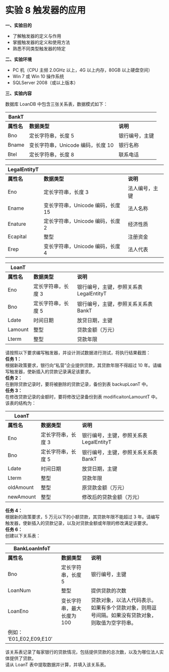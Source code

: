 # 实验 8 触发器的应用

**一、实验目的**

- 了解触发器的定义与作用
- 掌握触发器的定义和使用方法
- 熟悉不同类型触发器的特定

**二、实验环境**

- PC 机（CPU 主频 2.0GHz 以上，4G 以上内存，80GB 以上硬盘空间）
- Win 7 或 Win 10 操作系统
- SQLServer 2008（或以上版本）

**三、实验内容**

数据库 LoanDB 中包含三张关系表，数据模式如下：

| **BankT**  |                                   |                |
| ---------- | --------------------------------- | -------------- |
| **属性名** | **数据类型**                      | **说明**       |
| Bno        | 定长字符串，长度 5                | 银行编号，主键 |
| Bname      | 变长字符串，Unicode 编码，长度 10 | 银行名称       |
| Btel       | 定长字符串，长度 8                | 联系电话       |

| **LegalEntityT** |                                   |                |
| ---------------- | --------------------------------- | -------------- |
| **属性名**       | **数据类型**                      | **说明**       |
| Eno              | 定长字符串，长度 3                | 法人编号，主键 |
| Ename            | 变长字符串，Unicode 编码，长度 15 | 法人名称       |
| Enature          | 定长字符串，Unicode 编码，长度 2  | 经济性质       |
| Ecapital         | 整型                              | 注册资金       |
| Erep             | 变长字符串，Unicode 编码，长度 4  | 法人代表       |

| **LoanT**  |                    |                                         |
| ---------- | ------------------ | --------------------------------------- |
| **属性名** | **数据类型**       | **说明**                                |
| Eno        | 定长字符串，长度 3 | 银行编号，主键，参照关系表 LegalEntityT |
| Bno        | 定长字符串，长度 5 | 银行编号，主键，参照关系关系表 BankT    |
| Ldate      | 时间日期           | 放贷日期，主键                          |
| Lamount    | 整型               | 贷款金额（万元）                        |
| Lterm      | 整型               | 贷款年限                                |

请按照以下要求编写触发器，并设计测试数据进行测试，将执行结果截图：  
**任务 1：**  
根据新政策要求，银行向“私营”企业提供贷款，其贷款年限不得超过 10 年。请编写触发器，使新插入的贷款记录满足该要求。  
**任务 2：**  
在删除贷款记录时，要将被删除的贷款记录，备份到表 backupLoanT 中。  
**任务 3：**  
在修改贷款记录的金额时，要将修改记录备份到表 modificaitonLamountT 中。该表的结构为：  

| **LoanT**  |                    |                                         |
| ---------- | ------------------ | --------------------------------------- |
| **属性名** | **数据类型**       | **说明**                                |
| Eno        | 定长字符串，长度 3 | 银行编号，主键，参照关系表 LegalEntityT |
| Bno        | 定长字符串，长度 5 | 银行编号，主键，参照关系关系表 BankT    |
| Ldate      | 时间日期           | 放贷日期，主键                          |
| Lterm      | 整型               | 贷款年限                                |
| oldAmount  | 整型               | 原贷款金额（万元）                      |
| newAmount  | 整型               | 修改后的贷款金额（万元）                |

**任务 4：**  
根据新的政策要求，5 万元以下的小额贷款，其贷款年限不能超过 3 年。请编写触发器，使新插入的贷款记录，以及对贷款金额或年限的修改满足该要求。  
**任务 6：**  
创建以下关系表：

| **BankLoanInfoT**       |                            |                                                                                                  |
| ----------------------- | -------------------------- | ------------------------------------------------------------------------------------------------ |
| **属性名**              | **数据类型**               | **说明**                                                                                         |
| Bno                     | 定长字符串，长度 5         | 银行编号，主键                                                                                   |
| LoanNum                 | 整型                       | 提供贷款的次数                                                                                   |
| LoanEno                 | 变长字符串，最大长度为 100 | 贷款对象，以法人代码表示。如果有多个贷款对象，则用逗号间隔。如果没有贷款对象，则取值为空字符串。 |
| 例如：′E01,E02,E09,E10′ |

该关系表记录了每家银行的贷款情况，包括提供贷款的总次数，以及为哪位法人实体提供了贷款。  
请从 LoanT 表中提取数据并计算，并填入该关系表。
